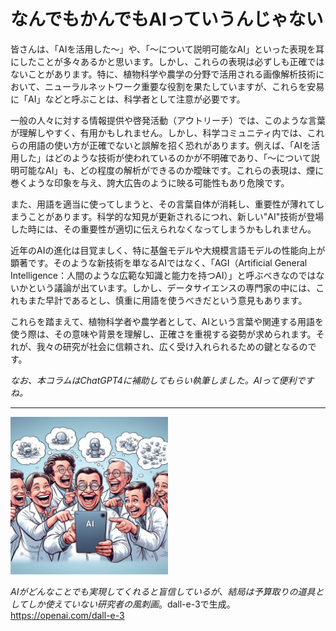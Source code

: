 # なんでもかんでもAIっていうんじゃない
皆さんは、「AIを活用した〜」や、「〜について説明可能なAI」といった表現を耳にしたことが多々あるかと思います。しかし、これらの表現は必ずしも正確ではないことがあります。特に、植物科学や農学の分野で活用される画像解析技術において、ニューラルネットワーク重要な役割を果たしていますが、これらを安易に「AI」などと呼ぶことは、科学者として注意が必要です。

一般の人々に対する情報提供や啓発活動（アウトリーチ）では、このような言葉が理解しやすく、有用かもしれません。しかし、科学コミュニティ内では、これらの用語の使い方が正確でないと誤解を招く恐れがあります。例えば、「AIを活用した」はどのような技術が使われているのかが不明確であり、「〜について説明可能なAI」も、どの程度の解析ができるのか曖昧です。これらの表現は、煙に巻くような印象を与え、誇大広告のように映る可能性もあり危険です。

また、用語を適当に使ってしまうと、その言葉自体が消耗し、重要性が薄れてしまうことがあります。科学的な知見が更新されるにつれ、新しい"AI"技術が登場した時には、その重要性が適切に伝えられなくなってしまうかもしれません。

近年のAIの進化は目覚ましく、特に基盤モデルや大規模言語モデルの性能向上が顕著です。そのような新技術を単なるAIではなく、「AGI（Artificial General Intelligence：人間のような広範な知識と能力を持つAI）」と呼ぶべきなのではないかという議論が出ています。しかし、データサイエンスの専門家の中には、これもまた早計であるとし、慎重に用語を使うべきだという意見もあります。

これらを踏まえて、植物科学者や農学者として、AIという言葉や関連する用語を使う際は、その意味や背景を理解し、正確さを重視する姿勢が求められます。それが、我々の研究が社会に信頼され、広く受け入れられるための鍵となるのです。

*なお、本コラムはChatGPT4に補助してもらい執筆しました。AIって便利ですね。*

----

<img src="assets/F8j8BnRa0AA56qm.jpg" width=50%>

*AIがどんなことでも実現してくれると盲信しているが、結局は予算取りの道具としてしか使えていない研究者の風刺画*。dall-e-3で生成。https://openai.com/dall-e-3